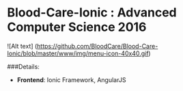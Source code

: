 # Blood-Care-Ionic : Advanced Computer Science 2016

![Alt text] (https://github.com/BloodCare/Blood-Care-Ionic/blob/master/www/img/menu-icon-40x40.gif)

###Details:
* **Frontend**: Ionic Framework, AngularJS
